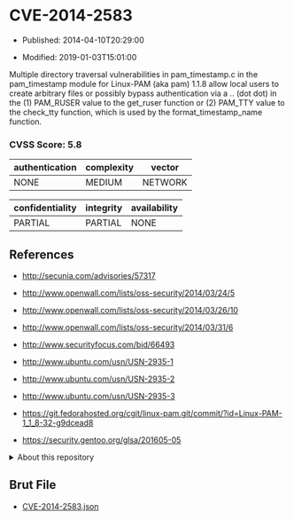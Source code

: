# CVE-2014-2583

- Published: 2014-04-10T20:29:00

- Modified: 2019-01-03T15:01:00

Multiple directory traversal vulnerabilities in pam_timestamp.c in the pam_timestamp module for Linux-PAM (aka pam) 1.1.8 allow local users to create arbitrary files or possibly bypass authentication via a .. (dot dot) in the (1) PAM_RUSER value to the get_ruser function or (2) PAM_TTY value to the check_tty function, which is used by the format_timestamp_name function.

### CVSS Score: **5.8**

| authentication | complexity | vector |
| --- | --- | --- |
| NONE | MEDIUM | NETWORK |

| confidentiality | integrity | availability |
| --- | --- | --- |
| PARTIAL | PARTIAL | NONE |

## References

* http://secunia.com/advisories/57317

* http://www.openwall.com/lists/oss-security/2014/03/24/5

* http://www.openwall.com/lists/oss-security/2014/03/26/10

* http://www.openwall.com/lists/oss-security/2014/03/31/6

* http://www.securityfocus.com/bid/66493

* http://www.ubuntu.com/usn/USN-2935-1

* http://www.ubuntu.com/usn/USN-2935-2

* http://www.ubuntu.com/usn/USN-2935-3

* https://git.fedorahosted.org/cgit/linux-pam.git/commit/?id=Linux-PAM-1_1_8-32-g9dcead8

* https://security.gentoo.org/glsa/201605-05

<details>
<summary>About this repository</summary> 

  This repository is part of the project [Live Hack CVE](https://github.com/Live-Hack-CVE). Main website can be found [www.live-hack.org](https://www.live-hack.org) 
  
  Made by [Sn0wAlice](https://github.com/Sn0wAlice) for the people that care about security and need to have a feed of the latest CVEs. Hope you enjoy it, don't forget to star the repo and follow me on [Twitter](https://twitter.com/Sn0wAlice) and [Github](https://github.com/Sn0wAlice). And that is my [personnal website](https://www.alice-snow.me/)

  - [Home Page](https://github.com/Live-Hack-CVE)
  - [Framework](https://github.com/Live-Hack-CVE/cve-framework)
  - [CVE database](https://github.com/Live-Hack-CVE/full_database)
  - [Changelog](https://github.com/Live-Hack-CVE/Changelog)
</details>

## Brut File

* [CVE-2014-2583.json](https://raw.githubusercontent.com/Live-Hack-CVE/full_database/main/cves/2014/CVE-2014-2583.json)

